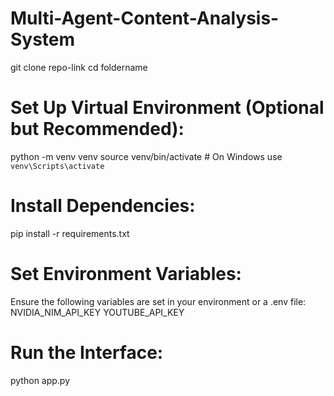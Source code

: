 # Multi-Agent-Content-Analysis-System


git clone repo-link
cd foldername


# Set Up Virtual Environment (Optional but Recommended):
python -m venv venv
source venv/bin/activate  # On Windows use `venv\Scripts\activate`


# Install Dependencies:
pip install -r requirements.txt


# Set Environment Variables:
Ensure the following variables are set in your environment or a .env file:
NVIDIA_NIM_API_KEY
YOUTUBE_API_KEY

# Run the Interface:
python app.py
